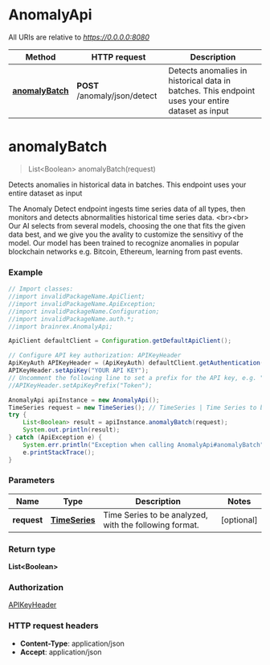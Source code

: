 # AnomalyApi

All URIs are relative to *https://0.0.0.0:8080*

Method | HTTP request | Description
------------- | ------------- | -------------
[**anomalyBatch**](AnomalyApi.md#anomalyBatch) | **POST** /anomaly/json/detect | Detects anomalies in historical data in batches. This endpoint uses your entire dataset as input


<a name="anomalyBatch"></a>
# **anomalyBatch**
> List&lt;Boolean&gt; anomalyBatch(request)

Detects anomalies in historical data in batches. This endpoint uses your entire dataset as input

The Anomaly Detect endpoint ingests time series data of all types, then monitors and detects abnormalities historical time series data. &lt;br&gt;&lt;br&gt; Our AI selects from several models, choosing the one that fits the given data best, and we give you the avality to customize the sensitivy of the model. Our model has been trained to recognize anomalies in popular blockchain networks e.g. Bitcoin, Ethereum, learning from past events.

### Example
```java
// Import classes:
//import invalidPackageName.ApiClient;
//import invalidPackageName.ApiException;
//import invalidPackageName.Configuration;
//import invalidPackageName.auth.*;
//import brainrex.AnomalyApi;

ApiClient defaultClient = Configuration.getDefaultApiClient();

// Configure API key authorization: APIKeyHeader
ApiKeyAuth APIKeyHeader = (ApiKeyAuth) defaultClient.getAuthentication("APIKeyHeader");
APIKeyHeader.setApiKey("YOUR API KEY");
// Uncomment the following line to set a prefix for the API key, e.g. "Token" (defaults to null)
//APIKeyHeader.setApiKeyPrefix("Token");

AnomalyApi apiInstance = new AnomalyApi();
TimeSeries request = new TimeSeries(); // TimeSeries | Time Series to be analyzed, with the following format.
try {
    List<Boolean> result = apiInstance.anomalyBatch(request);
    System.out.println(result);
} catch (ApiException e) {
    System.err.println("Exception when calling AnomalyApi#anomalyBatch");
    e.printStackTrace();
}
```

### Parameters

Name | Type | Description  | Notes
------------- | ------------- | ------------- | -------------
 **request** | [**TimeSeries**](TimeSeries.md)| Time Series to be analyzed, with the following format. | [optional]

### Return type

**List&lt;Boolean&gt;**

### Authorization

[APIKeyHeader](../README.md#APIKeyHeader)

### HTTP request headers

 - **Content-Type**: application/json
 - **Accept**: application/json

